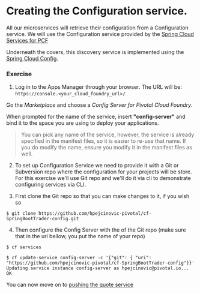 # Creating the Configuration service.

All our microservices will retrieve their configuration from a Configuration service. We will use the Configuration service provided by the [Spring Cloud Services for PCF](https://network.pivotal.io/products/p-spring-cloud-services) 

Underneath the covers, this discovery service is implemented using the [Spring Cloud Config](http://cloud.spring.io/spring-cloud-config/).

### Exercise

1. Log in to the Apps Manager through your browser. The URL will be: `https://console.<your_cloud_foundry_url>/` 

Go the *Marketplace* and choose a *Config Server for Pivotal Cloud Foundry*.

When prompted for the name of the service, insert **"config-server"** and bind it to the space you are using to deploy your applications.

> You can pick any name of the service, however, the service is already specified in the manifest files, so it is easier to re-use that name. If you do modify the name, ensure you modify it in the manifest files as well.


2. To set up Configuration Service we need to provide it with a Git or Subversion repo where the configuration for your projects will be store. For this exercise we'll use Git repo and we'll do it via cli to demonstrate configuring services via CLI.

3. First clone the Git repo so that you can make changes to it, if you wish so 
  ```
  $ git clone https://github.com/hpejcinovic-pivotal/cf-SpringBootTrader-config.git
  ```  
4. Then configure the Config Server with the of the Git repo (make sure that in the uri bellow, you put the name of your repo)
  ```
 $ cf services 
  
 $ cf update-service config-server -c '{"git": { "uri": "https://github.com/hpejcinovic-pivotal/cf-SpringBootTrader-config"}}'
Updating service instance config-server as hpejcinovic@pivotal.io...
OK
  ```


You can now move on to [pushing the quote service](lab_pushquote.md)
